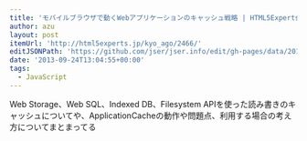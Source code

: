 ```yaml
---
title: 'モバイルブラウザで動くWebアプリケーションのキャッシュ戦略 | HTML5Experts.jp'
author: azu
layout: post
itemUrl: 'http://html5experts.jp/kyo_ago/2466/'
editJSONPath: 'https://github.com/jser/jser.info/edit/gh-pages/data/2013/09/index.json'
date: '2013-09-24T13:04:55+00:00'
tags:
  - JavaScript
---
```

Web Storage、Web SQL、Indexed DB、Filesystem APIを使った読み書きのキャッシュについてや、ApplicationCacheの動作や問題点、利用する場合の考え方についてまとまってる
